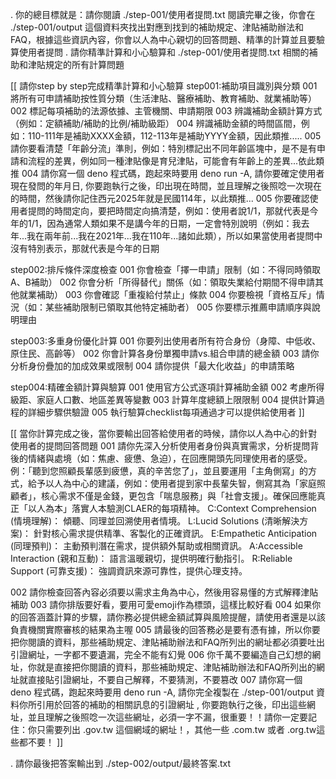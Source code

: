 . 你的總目標就是：請你閱讀 ./step-001/使用者提問.txt 閱讀完畢之後，你會在 ./step-001/output 這個資料夾找出對應到找到的補助規定、津貼補助辦法和FAQ，根據這些資訊內容，你會以人為中心親切的回答問題、精準的計算並且要驗算使用者提問
. 請你精準計算和小心驗算和 ./step-001/使用者提問.txt 相關的補助和津貼規定的所有計算問題

[[ 請你step by step完成精準計算和小心驗算
step001:補助項目識別與分類
001 將所有可申請補助按性質分類（生活津貼、醫療補助、教育補助、就業補助等）
002 標記每項補助的法源依據、主管機關、申請期限
003 辨識補助金額計算方式（例如：定額補助/補助的比例/補助級距）
004 辨識補助金額的時間區間，例如：110-111年是補助XXXX金額，112-113年是補助YYYY金額，因此類推.....
005 請你要看清楚「年齡分流」準則，例如：特別標記出不同年齡區塊中，是不是有申請和流程的差異，例如同一種津貼像是育兒津貼，可能會有年齡上的差異...依此類推
004 請你寫一個 deno 程式碼，跑起來時要用 deno run -A, 請你要確定使用者現在發問的年月日, 你要跑執行之後，印出現在時間，並且理解之後照唸一次現在的時間，然後請你記住西元2025年就是民國114年，以此類推...
005 你要確認使用者提問的時間定向，要把時間定向搞清楚，例如：使用者說1/1，那就代表是今年的1/1，因為通常人類如果不是講今年的日期，一定會特別說明（例如：我去年...我在兩年前...我在2021年...我在110年...諸如此類），所以如果當使用者提問中沒有特別表示，那就代表是今年的日期

step002:排斥條件深度檢查
001 你會檢查「擇一申請」限制（如：不得同時領取A、B補助）
002 你會分析「所得替代」關係（如：領取失業給付期間不得申請其他就業補助）
003 你會確認「重複給付禁止」條款
004 你要檢視「資格互斥」情況（如：某些補助限制已領取其他特定補助者）
005 你要標示推薦申請順序與說明理由

step003:多重身份優化計算
001 你要列出使用者所有符合身份（身障、中低收、原住民、高齡等）
002 你會計算各身份單獨申請vs.組合申請的總金額
003 請你分析身份疊加的加成效果或限制
004 請你提供「最大化收益」的申請策略

step004:精確金額計算與驗算
001 使用官方公式逐項計算補助金額
002 考慮所得級距、家庭人口數、地區差異等變數
003 計算年度總額上限限制
004 提供計算過程的詳細步驟供驗證
005 執行驗算checklist每項通過才可以提供給使用者 ]]


[[ 
當你計算完成之後，當你要輸出回答給使用者的時候，請你以人為中心的針對使用者的提問回答問題
001 請你先深入分析使用者身份與真實需求，分析提問背後的情緒與處境（如：焦慮、疲憊、急迫），在回應開頭先同理使用者的感受。例：「聽到您照顧長輩感到疲憊，真的辛苦您了」，並且要運用「主角側寫」的方式，給予以人為中心的建議，例如：使用者提到家中長輩失智，側寫其為「家庭照顧者」，核心需求不僅是金錢，更包含「喘息服務」與「社會支援」。確保回應能真正「以人為本」落實人本驗測CLAER的每項精神。
C:Context Comprehension (情境理解)： 傾聽、同理並回溯使用者情境。
L:Lucid Solutions (清晰解決方案)： 針對核心需求提供精準、客製化的正確資訊。
E:Empathetic Anticipation (同理預判)： 主動預判潛在需求，提供額外幫助或相關資訊。
A:Accessible Interaction (親和互動)： 語言溫暖親切，提供明確行動指引。
R:Reliable Support (可靠支援)： 強調資訊來源可靠性，提供心理支持。

002 請你檢查回答內容必須要以需求主角為中心，然後用容易懂的方式解釋津貼補助
003 請你排版要好看，要用可愛emoji作為標頭，這樣比較好看
004 如果你的回答涵蓋計算的步驟，請你務必提供總金額試算與風險提醒，請使用者還是以該負責機關實際審核的結果為主喔
005 請最後的回答務必是要有憑有據，所以你要把你閱讀的資料，那些補助規定、津貼補助辦法和FAQ所列出的網址都必須要吐出引證網址，一字都不要遺漏，完全不能有幻覺
006 你千萬不要編造自己幻想的網址，你就是直接把你閱讀的資料，那些補助規定、津貼補助辦法和FAQ所列出的網址就直接貼引證網址，不要自己解釋，不要猜測，不要篡改
007 請你寫一個 deno 程式碼，跑起來時要用 deno run -A, 請你完全複製在 ./step-001/output 資料你所引用於回答的補助的相關訊息的引證網址 , 你要跑執行之後，印出這些網址，並且理解之後照唸一次這些網址，必須一字不漏，很重要！！請你一定要記住：你只需要列出 .gov.tw 這個網域的網址！，其他一些 .com.tw 或者 .org.tw這些都不要！ 
]]


. 請你最後把答案輸出到 ./step-002/output/最終答案.txt
